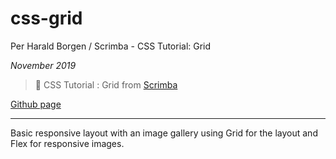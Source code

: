 ﻿# css-grid
Per Harald Borgen / Scrimba - CSS Tutorial: Grid

*November 2019*

> 🔨 CSS Tutorial : Grid from [Scrimba](https://scrimba.com/g/gR8PTEo)

[Github page](https://raigyo.github.io/css-grid/)


* * *

Basic responsive layout with an image gallery using Grid for the layout and Flex for responsive images.
